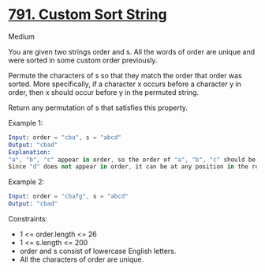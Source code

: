 # [791. Custom Sort String](https://leetcode.com/problems/custom-sort-string/)

Medium

You are given two strings order and s. All the words of order are unique and were sorted in some custom order previously.

Permute the characters of s so that they match the order that order was sorted. More specifically, if a character x occurs before a character y in order, then x should occur before y in the permuted string.

Return any permutation of s that satisfies this property.

Example 1:

```s
Input: order = "cba", s = "abcd"
Output: "cbad"
Explanation:
"a", "b", "c" appear in order, so the order of "a", "b", "c" should be "c", "b", and "a".
Since "d" does not appear in order, it can be at any position in the returned string. "dcba", "cdba", "cbda" are also valid outputs.
```

Example 2:

```s
Input: order = "cbafg", s = "abcd"
Output: "cbad"
```

Constraints:

- 1 <= order.length <= 26
- 1 <= s.length <= 200
- order and s consist of lowercase English letters.
- All the characters of order are unique.
